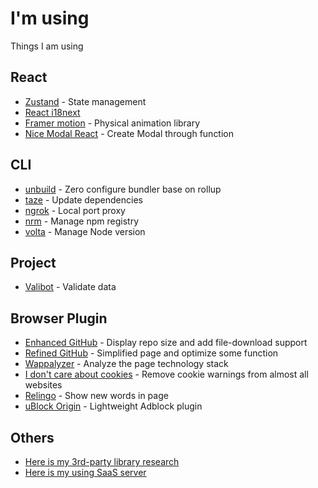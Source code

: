 # I'm using
Things I am using

## React
- [Zustand](https://docs.pmnd.rs/zustand/getting-started/introduction) - State management
- [React i18next](https://react.i18next.com/)
- [Framer motion](https://www.framer.com/motion/) - Physical animation library
- [Nice Modal React](https://github.com/eBay/nice-modal-react) - Create Modal through function

## CLI
- [unbuild](https://www.npmjs.com/package/unbuild) - Zero configure bundler base on rollup
- [taze](https://www.npmjs.com/package/taze) - Update dependencies
- [ngrok](https://ngrok.com/) - Local port proxy
- [nrm](https://www.npmjs.com/package/nrm) - Manage npm registry
- [volta](https://volta.sh/) - Manage Node version

## Project
- [Valibot](https://valibot.dev/guides/introduction/) - Validate data

## Browser Plugin
- [Enhanced GitHub](https://chrome.google.com/webstore/detail/enhanced-github/anlikcnbgdeidpacdbdljnabclhahhmd) - Display repo size and add file-download support
- [Refined GitHub](https://chrome.google.com/webstore/detail/refined-github/hlepfoohegkhhmjieoechaddaejaokhf) - Simplified page and optimize some function
- [Wappalyzer](https://chrome.google.com/webstore/detail/wappalyzer-technology-pro/gppongmhjkpfnbhagpmjfkannfbllamg) - Analyze the page technology stack
- [I don't care about cookies](https://chrome.google.com/webstore/detail/i-dont-care-about-cookies/fihnjjcciajhdojfnbdddfaoknhalnja) - Remove cookie warnings from almost all websites
- [Relingo](https://chrome.google.com/webstore/detail/relingo-master-words-from/dpphkcfmnbkdpmgneljgdhfnccnhmfig) - Show new words in page
- [uBlock Origin](https://chrome.google.com/webstore/detail/ublock-origin/cjpalhdlnbpafiamejdnhcphjbkeiagm) - Lightweight Adblock plugin

## Others
- [Here is my 3rd-party library research](./3rd-library-research.md)
- [Here is my using SaaS server](./SaaS.md)
